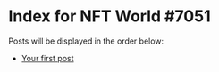 # Index for NFT World #7051
Posts will be displayed in the order below:

- [Your first post](./001-first.md)

